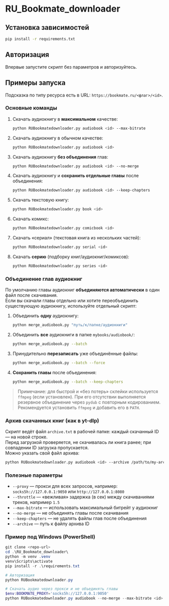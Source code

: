 # RU_Bookmate_downloader

## Установка зависимостей
```bash
pip install -r requirements.txt
```

## Авторизация
Впервые запустите скрипт без параметров и авторизуйтесь.

## Примеры запуска
Подсказка по типу ресурса есть в URL: `https://bookmate.ru/<флаг>/<id>`.

### Основные команды
1. Скачать аудиокнигу в **максимальном** качестве:  
   ```bash
   python RUBookmatedownloader.py audiobook <id> --max-bitrate
   ```
2. Скачать аудиокнигу в обычном качестве:  
   ```bash
   python RUBookmatedownloader.py audiobook <id>
   ```
3. Скачать аудиокнигу **без объединения** глав:  
   ```bash
   python RUBookmatedownloader.py audiobook <id> --no-merge
   ```
4. Скачать аудиокнигу и **сохранить отдельные главы** после объединения:  
   ```bash
   python RUBookmatedownloader.py audiobook <id> --keep-chapters
   ```
5. Скачать текстовую книгу:  
   ```bash
   python RUBookmatedownloader.py book <id>
   ```
6. Скачать комикс:  
   ```bash
   python RUBookmatedownloader.py comicbook <id>
   ```
7. Скачать «сериал» (текстовая книга из нескольких частей):  
   ```bash
   python RUBookmatedownloader.py serial <id>
   ```
8. Скачать **серию** (подборку книг/аудиокниг/комиксов):  
   ```bash
   python RUBookmatedownloader.py series <id>
   ```

### Объединение глав аудиокниг
По умолчанию главы аудиокниг **объединяются автоматически** в один файл после скачивания.  
Если вы скачали главы отдельно или хотите переобъединить существующую аудиокнигу, используйте отдельный скрипт:

1. Объединить **одну** аудиокнигу:  
   ```bash
   python merge_audiobook.py "путь/к/папке/аудиокниги"
   ```
2. Объединить **все** аудиокниги в папке `mybooks/audiobook/`:  
   ```bash
   python merge_audiobook.py --batch
   ```
3. Принудительно **перезаписать** уже объединённые файлы:  
   ```bash
   python merge_audiobook.py --batch --force
   ```
4. **Сохранить главы** после объединения:  
   ```bash
   python merge_audiobook.py --batch --keep-chapters
   ```

> Примечание: для быстрой и «без потерь» склейки используется `ffmpeg` (если установлен). При его отсутствии выполняется резервное объединение через `pydub` с повторным кодированием. Рекомендуется установить `ffmpeg` и добавить его в `PATH`.

### Архив скачанных книг (как в yt-dlp)
Скрипт ведёт файл `archive.txt` в рабочей папке: каждый скачанный ID — на новой строке.  
Перед загрузкой проверяется, не скачивалась ли книга ранее; при совпадении ID загрузка пропускается.  
Можно указать свой файл архива:
```bash
python RUBookmatedownloader.py audiobook <id> --archive /path/to/my-archive.txt
```

### Полезные параметры
- `--proxy` — прокси для всех запросов, например: `socks5h://127.0.0.1:9050` или `http://127.0.0.1:8080`  
- `--throttle` — «вежливая» задержка (в сек) между скачиваниями треков, например `1.5`  
- `--max-bitrate` — использовать максимальный битрейт у аудиокниг  
- `--no-merge` — не объединять главы после скачивания  
- `--keep-chapters` — не удалять файлы глав после объединения  
- `--archive` — путь к файлу архива ID

### Пример под Windows (PowerShell)
```powershell
git clone <repo-url>
cd .\RU_Bookmate_downloader\
python -m venv .venv
venv\Scripts\activate
pip install -r .\requirements.txt

# Авторизация
python RUBookmatedownloader.py

# Скачать аудио через прокси и не объединять главы
$env:BOOKMATE_PROXY='socks5h://127.0.0.1:9050'
python RUBookmatedownloader.py audiobook --no-merge --max-bitrate <id>
```
